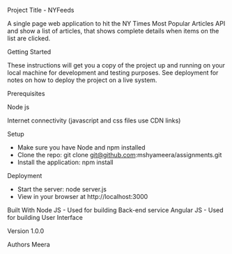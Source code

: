 Project Title - NYFeeds

A single page web application to hit the NY Times Most Popular Articles API and show a list of articles, that shows complete details when items on the list are clicked.

Getting Started

These instructions will get you a copy of the project up and running on your local machine for development and testing purposes. See deployment for notes on how to deploy the project on a live system.

Prerequisites

Node js

Internet connectivity (javascript and css files use CDN links)

Setup

- Make sure you have Node and npm installed
- Clone the repo: git clone git@github.com:mshyameera/assignments.git
- Install the application: npm install


Deployment
- Start the server: node server.js
- View in your browser at http://localhost:3000

Built With
Node JS - Used for building Back-end service
Angular JS - Used for building User Interface

Version
1.0.0

Authors
Meera
